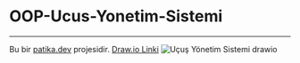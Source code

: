 # OOP-Ucus-Yonetim-Sistemi
---
Bu bir [patika.dev](www.patika.dev) projesidir.
[Draw.io Linki](https://drive.google.com/file/d/1LlR6IRb7RXF9UBSIMTLkY7JhC7g2CFXK/view?usp=sharing)
![Uçuş Yönetim Sistemi drawio](https://user-images.githubusercontent.com/114689529/195950773-5fa5879a-b9c5-42d9-a72b-af50065719a7.png)
